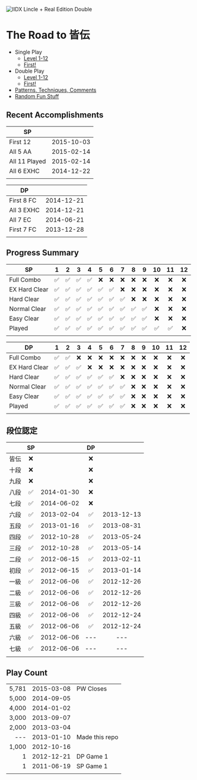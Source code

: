 ![IIDX Lincle + Real Edition Double](../master/images/lincle.jpg)


# The Road to 皆伝

- Single Play
  - [Level 1-12](../master/sp_1_12.md)
  - [First!](../master/sp_first.md)
- Double Play
  - [Level 1-12](../master/dp_1_12.md)
  - [First!](../master/dp_first.md)
- [Patterns, Techniques, Comments](../master/comments.md)
- [Random Fun Stuff](../master/fun.md)


## Recent Accomplishments

SP ||
--------------|-----------
First 12      | 2015-10-03
All 5 AA      | 2015-02-14
All 11 Played | 2015-02-14
All 6 EXHC    | 2014-12-22
|||

DP ||
-----------|-----------
First 8 FC | 2014-12-21
All 3 EXHC | 2014-12-21
All 7 EC   | 2014-06-21
First 7 FC | 2013-12-28
|||


## Progress Summary

SP            | 1                  | 2                  | 3                  | 4                  | 5                  | 6                  | 7                  | 8                  | 9                  | 10                 | 11                 | 12  
--------------|:------------------:|:------------------:|:------------------:|:------------------:|:------------------:|:------------------:|:------------------:|:------------------:|:------------------:|:------------------:|:------------------:|:---:
Full Combo    | :white_check_mark: | :white_check_mark: | :white_check_mark: | :white_check_mark: | :x:                | :x:                | :x:                | :x:                | :x:                | :x:                | :x:                | :x:
EX Hard Clear | :white_check_mark: | :white_check_mark: | :white_check_mark: | :white_check_mark: | :white_check_mark: | :white_check_mark: | :x:                | :x:                | :x:                | :x:                | :x:                | :x:
Hard Clear    | :white_check_mark: | :white_check_mark: | :white_check_mark: | :white_check_mark: | :white_check_mark: | :white_check_mark: | :white_check_mark: | :x:                | :x:                | :x:                | :x:                | :x:
Normal Clear  | :white_check_mark: | :white_check_mark: | :white_check_mark: | :white_check_mark: | :white_check_mark: | :white_check_mark: | :white_check_mark: | :white_check_mark: | :white_check_mark: | :x:                | :x:                | :x:
Easy Clear    | :white_check_mark: | :white_check_mark: | :white_check_mark: | :white_check_mark: | :white_check_mark: | :white_check_mark: | :white_check_mark: | :white_check_mark: | :white_check_mark: | :x:                | :x:                | :x:
Played        | :white_check_mark: | :white_check_mark: | :white_check_mark: | :white_check_mark: | :white_check_mark: | :white_check_mark: | :white_check_mark: | :white_check_mark: | :white_check_mark: | :white_check_mark: | :white_check_mark: | :x:
||||||||||||||

DP            | 1                  | 2                  | 3                  | 4                  | 5                  | 6                  | 7                  | 8                  | 9                  | 10                 | 11                 | 12  
--------------|:------------------:|:------------------:|:------------------:|:------------------:|:------------------:|:------------------:|:------------------:|:------------------:|:------------------:|:------------------:|:------------------:|:---:
Full Combo    | :white_check_mark: | :white_check_mark: | :x:                | :x:                | :x:                | :x:                | :x:                | :x:                | :x:                | :x:                | :x:                | :x:
EX Hard Clear | :white_check_mark: | :white_check_mark: | :white_check_mark: | :x:                | :x:                | :x:                | :x:                | :x:                | :x:                | :x:                | :x:                | :x:
Hard Clear    | :white_check_mark: | :white_check_mark: | :white_check_mark: | :white_check_mark: | :white_check_mark: | :white_check_mark: | :x:                | :x:                | :x:                | :x:                | :x:                | :x:
Normal Clear  | :white_check_mark: | :white_check_mark: | :white_check_mark: | :white_check_mark: | :white_check_mark: | :white_check_mark: | :white_check_mark: | :x:                | :x:                | :x:                | :x:                | :x:
Easy Clear    | :white_check_mark: | :white_check_mark: | :white_check_mark: | :white_check_mark: | :white_check_mark: | :white_check_mark: | :white_check_mark: | :x:                | :x:                | :x:                | :x:                | :x:
Played        | :white_check_mark: | :white_check_mark: | :white_check_mark: | :white_check_mark: | :white_check_mark: | :white_check_mark: | :white_check_mark: | :x:                | :x:                | :x:                | :x:                | :x:
||||||||||||||


## 段位認定

|| SP || DP ||
:---:|:------------------:|:----------:|:------------------:|:---------:
皆伝 | :x:                |            | :x:                |
十段 | :x:                |            | :x:                |
九段 | :x:                |            | :x:                |
八段 | :white_check_mark: | 2014-01-30 | :x:                |
七段 | :white_check_mark: | 2014-06-02 | :x:                |
六段 | :white_check_mark: | 2013-02-04 | :white_check_mark: | 2013-12-13
五段 | :white_check_mark: | 2013-01-16 | :white_check_mark: | 2013-08-31
四段 | :white_check_mark: | 2012-10-28 | :white_check_mark: | 2013-05-24
三段 | :white_check_mark: | 2012-10-28 | :white_check_mark: | 2013-05-14
二段 | :white_check_mark: | 2012-06-15 | :white_check_mark: | 2013-02-11
初段 | :white_check_mark: | 2012-06-15 | :white_check_mark: | 2013-01-14
一級 | :white_check_mark: | 2012-06-06 | :white_check_mark: | 2012-12-26
二級 | :white_check_mark: | 2012-06-06 | :white_check_mark: | 2012-12-26
三級 | :white_check_mark: | 2012-06-06 | :white_check_mark: | 2012-12-26
四級 | :white_check_mark: | 2012-06-06 | :white_check_mark: | 2012-12-24
五級 | :white_check_mark: | 2012-06-06 | :white_check_mark: | 2012-12-24
六級 | :white_check_mark: | 2012-06-06 | ---                | ---
七級 | :white_check_mark: | 2012-06-06 | ---                | ---
||||||


## Play Count

||||
-----:|------------|---------------
5,781 | 2015-03-08 | PW Closes
5,000 | 2014-09-05 |
4,000 | 2014-01-02 |
3,000 | 2013-09-07 |
2,000 | 2013-03-04 |
---   | 2013-01-10 | Made this repo
1,000 | 2012-10-16 |
1     | 2012-12-21 | DP Game 1
1     | 2011-06-19 | SP Game 1
||||

